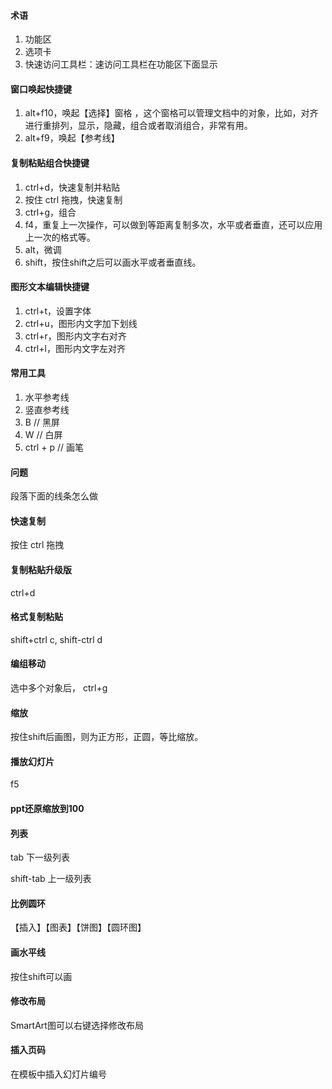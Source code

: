 #### 术语
1. 功能区
1. 选项卡
1. 快速访问工具栏：速访问工具栏在功能区下面显示

#### 窗口唤起快捷键
1. alt+f10，唤起【选择】窗格 ，这个窗格可以管理文档中的对象，比如，对齐进行重排列，显示，隐藏，组合或者取消组合，非常有用。
1. alt+f9，唤起【参考线】

#### 复制粘贴组合快捷键
1. ctrl+d，快速复制并粘贴
1. 按住 ctrl 拖拽，快速复制
1. ctrl+g，组合
1. f4，重复上一次操作，可以做到等距离复制多次，水平或者垂直，还可以应用上一次的格式等。
1. alt，微调
1. shift，按住shift之后可以画水平或者垂直线。

#### 图形文本编辑快捷键
1. ctrl+t，设置字体
1. ctrl+u，图形内文字加下划线
1. ctrl+r，图形内文字右对齐
1. ctrl+l，图形内文字左对齐

#### 常用工具
1. 水平参考线
1. 竖直参考线
1. B        // 黑屏
1. W        // 白屏
1. ctrl + p // 画笔

#### 问题
段落下面的线条怎么做

#### 快速复制
按住 ctrl 拖拽

#### 复制粘贴升级版
ctrl+d

#### 格式复制粘贴
shift+ctrl c, shift-ctrl d

#### 编组移动
选中多个对象后， ctrl+g

#### 缩放
按住shift后画图，则为正方形，正圆，等比缩放。

#### 播放幻灯片
f5

#### ppt还原缩放到100 

#### 列表 

tab	下一级列表

shift-tab	上一级列表

#### 比例圆环
  
【插入】【图表】【饼图】【圆环图】

#### 画水平线
  
 按住shift可以画

#### 修改布局  

SmartArt图可以右键选择修改布局

#### 插入页码
  
在模板中插入幻灯片编号
